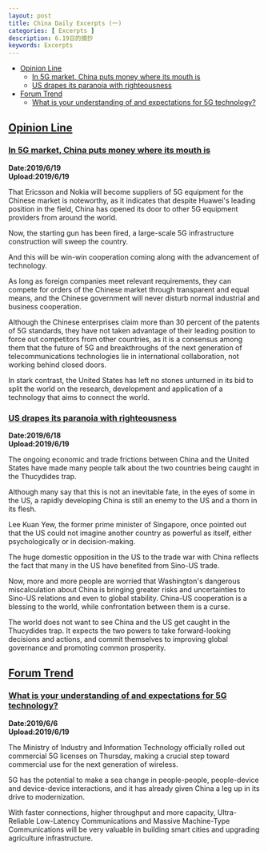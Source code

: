 ```yaml
---
layout: post
title: China Daily Excerpts (一)
categories: [ Excerpts ]
description: 6.19日的摘抄
keywords: Excerpts
---
```



<!-- MarkdownTOC autolink="true" -->

- [Opinion Line](#opinion-line)
    - [In 5G market, China puts money where its mouth is](#in-5g-market-china-puts-money-where-its-mouth-is)
    - [US drapes its paranoia with righteousness](#us-drapes-its-paranoia-with-righteousness)
- [Forum Trend](#forum-trend)
    - [What is your understanding of and expectations for 5G technology?](#what-is-your-understanding-of-and-expectations-for-5g-technology)

<!-- /MarkdownTOC -->


## [Opinion Line](http://www.chinadaily.com.cn/opinion/opinionline)  
### [In 5G market, China puts money where its mouth is](http://www.chinadaily.com.cn/a/201906/19/WS5d0982aea3103dbf14328fed.html)  

**Date:2019/6/19**  
**Upload:2019/6/19**  

That Ericsson and Nokia will become suppliers of 5G equipment for the Chinese market is noteworthy, as it indicates that despite Huawei's leading position in the field, China has opened its door to other 5G equipment providers from around the world.  

Now, the starting gun has been fired, a large-scale 5G infrastructure construction will sweep the country. 

And this will be win-win cooperation coming along with the advancement of technology.

 As long as foreign companies meet relevant requirements, they can compete for orders of the Chinese market through transparent and equal means, and the Chinese government will never disturb normal industrial and business cooperation.

 Although the Chinese enterprises claim more than 30 percent of the patents of 5G standards, they have not taken advantage of their leading position to force out competitors from other countries, as it is a consensus among them that the future of 5G and breakthroughs of the next generation of telecommunications technologies lie in international collaboration, not working behind closed doors.

In stark contrast, the United States has left no stones unturned in its bid to split the world on the research, development and application of a technology that aims to connect the world.


### [US drapes its paranoia with righteousness](http://www.chinadaily.com.cn/a/201906/18/WS5d08d0a6a3103dbf14328f16.html)   

**Date:2019/6/18**  
**Upload:2019/6/19**  

The ongoing economic and trade frictions between China and the United States have made many people talk about the two countries being caught in the Thucydides trap.

Although many say that this is not an inevitable fate, in the eyes of some in the US, a rapidly developing China is still an enemy to the US and a thorn in its flesh.

Lee Kuan Yew, the former prime minister of Singapore, once pointed out that the US could not imagine another country as powerful as itself, either psychologically or in decision-making.

The huge domestic opposition in the US to the trade war with China reflects the fact that many in the US have benefited from Sino-US trade.

Now, more and more people are worried that Washington's dangerous miscalculation about China is bringing greater risks and uncertainties to Sino-US relations and even to global stability. China-US cooperation is a blessing to the world, while confrontation between them is a curse.

The world does not want to see China and the US get caught in the Thucydides trap. It expects the two powers to take forward-looking decisions and actions, and commit themselves to improving global governance and promoting common prosperity.

<!-- ### [Title](link) 
<font face="sans-serif" size=3>
**Date:**  
**Upload:**  

</font>   -->
## [Forum Trend](http://www.chinadaily.com.cn/opinion/forumtrends)  
### [What is your understanding of and expectations for 5G technology?](http://www.chinadaily.com.cn/a/201906/06/WS5cfdbec6a3101765772303cc_1.html)  

**Date:2019/6/6**  
**Upload:2019/6/19**  

The Ministry of Industry and Information Technology officially rolled out commercial 5G licenses on Thursday, making a crucial step toward commercial use for the next generation of wireless.

5G has the potential to make a sea change in people-people, people-device and device-device interactions, and it has already given China a leg up in its drive to modernization.

With faster connections, higher throughput and more capacity, Ultra-Reliable Low-Latency Communications and Massive Machine-Type Communications will be very valuable in building smart cities and upgrading agriculture infrastructure.

